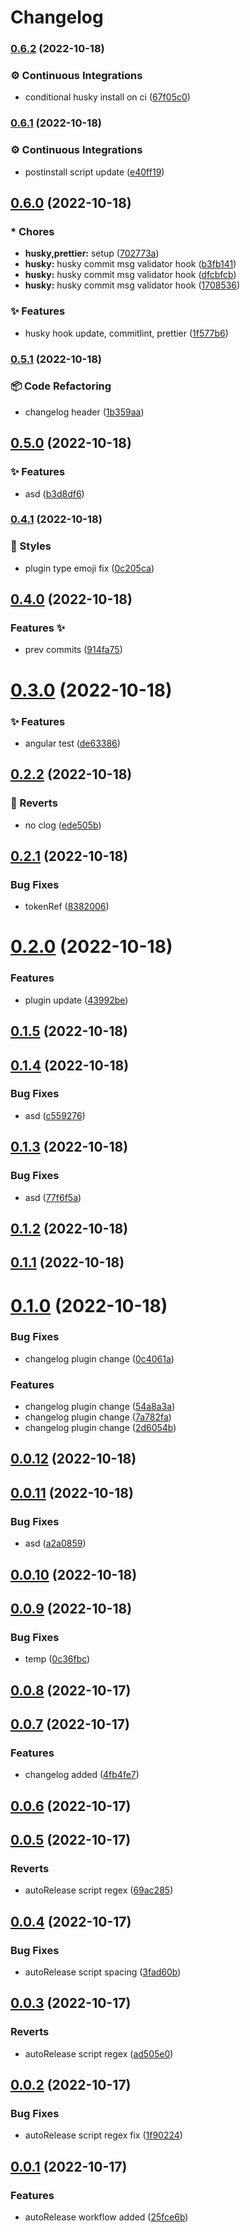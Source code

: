 # Changelog

### [0.6.2](https://github.com/AnkitC1598/release-it/compare/v0.6.1...v0.6.2) (2022-10-18)


### ⚙️ Continuous Integrations

* conditional husky install on ci ([67f05c0](https://github.com/AnkitC1598/release-it/commit/67f05c050a1bf6f509d19f811ef40c4f3583c04f))

### [0.6.1](https://github.com/AnkitC1598/release-it/compare/v0.6.0...v0.6.1) (2022-10-18)


### ⚙️ Continuous Integrations

* postinstall script update ([e40ff19](https://github.com/AnkitC1598/release-it/commit/e40ff1979737cf991c451cadb60bef10ef662db3))

## [0.6.0](https://github.com/AnkitC1598/release-it/compare/v0.5.1...v0.6.0) (2022-10-18)


### * Chores

* **husky,prettier:** setup ([702773a](https://github.com/AnkitC1598/release-it/commit/702773a80dcfd529f754b324521511a26508484d))
* **husky:** husky commit msg validator hook ([b3fb141](https://github.com/AnkitC1598/release-it/commit/b3fb141c876078615832ba22805a9e499a679437))
* **husky:** husky commit msg validator hook ([dfcbfcb](https://github.com/AnkitC1598/release-it/commit/dfcbfcb8ec3912c85fc012d7bf2895bc3b6d8f34))
* **husky:** husky commit msg validator hook ([1708536](https://github.com/AnkitC1598/release-it/commit/17085367934e09ca1bae6c85f43e9f5b7ca45e18))


### ✨ Features

* husky hook update, commitlint, prettier ([1f577b6](https://github.com/AnkitC1598/release-it/commit/1f577b664dc672beb2514c9e3359b6f7217efafb))

### [0.5.1](https://github.com/AnkitC1598/release-it/compare/v0.5.0...v0.5.1) (2022-10-18)

### 📦 Code Refactoring

-   changelog header ([1b359aa](https://github.com/AnkitC1598/release-it/commit/1b359aaf42e00021e20b2c8ebdf30b7c4c03b303))

## [0.5.0](https://github.com/AnkitC1598/release-it/compare/v0.4.1...v0.5.0) (2022-10-18)

### ✨ Features

-   asd ([b3d8df6](https://github.com/AnkitC1598/release-it/commit/b3d8df683f387410d57622ed2865b669c5772c55))

### [0.4.1](https://github.com/AnkitC1598/release-it/compare/v0.4.0...v0.4.1) (2022-10-18)

### 💎 Styles

-   plugin type emoji fix ([0c205ca](https://github.com/AnkitC1598/release-it/commit/0c205ca2febe7742ea92917a19cb05fe4a823342))

## [0.4.0](https://github.com/AnkitC1598/release-it/compare/v0.3.0...v0.4.0) (2022-10-18)

### Features :sparkles:

-   prev commits ([914fa75](https://github.com/AnkitC1598/release-it/commit/914fa758a1623e3b7d8542bc58c6065a6bfc6367))

# [0.3.0](https://github.com/AnkitC1598/release-it/compare/v0.2.2...v0.3.0) (2022-10-18)

### ✨ Features

-   angular test ([de63386](https://github.com/AnkitC1598/release-it/commit/de633864233da82a047629554c426b04a7f209db))

## [0.2.2](https://github.com/AnkitC1598/release-it/compare/v0.2.1...v0.2.2) (2022-10-18)

### 🐛 Reverts

-   no clog ([ede505b](https://github.com/AnkitC1598/release-it/commit/ede505b962d3367f108e98814e2ca1c1f0544ab5))

## [0.2.1](https://github.com/AnkitC1598/release-it/compare/v0.2.0...v0.2.1) (2022-10-18)

### Bug Fixes

-   tokenRef ([8382006](https://github.com/AnkitC1598/release-it/commit/83820064fc9ddba441ea87856d17428290aa951b))

# [0.2.0](https://github.com/AnkitC1598/release-it/compare/v0.1.5...v0.2.0) (2022-10-18)

### Features

-   plugin update ([43992be](https://github.com/AnkitC1598/release-it/commit/43992be590f2575389f3c32c4f3b57ec1d2a1122))

## [0.1.5](https://github.com/AnkitC1598/release-it/compare/v0.1.4...v0.1.5) (2022-10-18)

## [0.1.4](https://github.com/AnkitC1598/release-it/compare/v0.1.3...v0.1.4) (2022-10-18)

### Bug Fixes

-   asd ([c559276](https://github.com/AnkitC1598/release-it/commit/c5592765f9e2a3a1100461e2bb26de44fd377e4c))

## [0.1.3](https://github.com/AnkitC1598/release-it/compare/v0.1.2...v0.1.3) (2022-10-18)

### Bug Fixes

-   asd ([77f6f5a](https://github.com/AnkitC1598/release-it/commit/77f6f5a0306b906bf7ea79d1438799fb2762d632))

## [0.1.2](https://github.com/AnkitC1598/release-it/compare/v0.1.1...v0.1.2) (2022-10-18)

## [0.1.1](https://github.com/AnkitC1598/release-it/compare/v0.1.0...v0.1.1) (2022-10-18)

# [0.1.0](https://github.com/AnkitC1598/release-it/compare/v0.0.12...v0.1.0) (2022-10-18)

### Bug Fixes

-   changelog plugin change ([0c4061a](https://github.com/AnkitC1598/release-it/commit/0c4061a7f7fced51bd0994fb0f3fbafe885dffc7))

### Features

-   changelog plugin change ([54a8a3a](https://github.com/AnkitC1598/release-it/commit/54a8a3ac8aaebb7d2d663d8d40896b78aa344c62))
-   changelog plugin change ([7a782fa](https://github.com/AnkitC1598/release-it/commit/7a782fa2f01199737d508c250a81b30bcd63b7b3))
-   changelog plugin change ([2d6054b](https://github.com/AnkitC1598/release-it/commit/2d6054b29f46e564ba1a8f5dbbdfd4b9e8e022a9))

## [0.0.12](https://github.com/AnkitC1598/release-it/compare/v0.0.11...v0.0.12) (2022-10-18)

## [0.0.11](https://github.com/AnkitC1598/release-it/compare/v0.0.10...v0.0.11) (2022-10-18)

### Bug Fixes

-   asd ([a2a0859](https://github.com/AnkitC1598/release-it/commit/a2a0859692fc1ea167f4db56e4cc46334e5921c7))

## [0.0.10](https://github.com/AnkitC1598/release-it/compare/v0.0.9...v0.0.10) (2022-10-18)

## [0.0.9](https://github.com/AnkitC1598/release-it/compare/0.0.8...v0.0.9) (2022-10-18)

### Bug Fixes

-   temp ([0c36fbc](https://github.com/AnkitC1598/release-it/commit/0c36fbc15178612108ece47ec194bdc2aa2df3fb))

## [0.0.8](https://github.com/AnkitC1598/release-it/compare/0.0.7...0.0.8) (2022-10-17)

## [0.0.7](https://github.com/AnkitC1598/release-it/compare/0.0.6...0.0.7) (2022-10-17)

### Features

-   changelog added ([4fb4fe7](https://github.com/AnkitC1598/release-it/commit/4fb4fe742803b4113a204f2004236b61406a0269))

## [0.0.6](https://github.com/AnkitC1598/release-it/compare/0.0.5...0.0.6) (2022-10-17)

## [0.0.5](https://github.com/AnkitC1598/release-it/compare/0.0.4...0.0.5) (2022-10-17)

### Reverts

-   autoRelease script regex ([69ac285](https://github.com/AnkitC1598/release-it/commit/69ac2852ae5651ee711ad643322dc9a0b560d00d))

## [0.0.4](https://github.com/AnkitC1598/release-it/compare/0.0.3...0.0.4) (2022-10-17)

### Bug Fixes

-   autoRelease script spacing ([3fad60b](https://github.com/AnkitC1598/release-it/commit/3fad60b4dc42b93487379fbe23c669fecf736a52))

## [0.0.3](https://github.com/AnkitC1598/release-it/compare/0.0.2...0.0.3) (2022-10-17)

### Reverts

-   autoRelease script regex ([ad505e0](https://github.com/AnkitC1598/release-it/commit/ad505e0ddc3809974bfbafd33f24d27ce1a36e28))

## [0.0.2](https://github.com/AnkitC1598/release-it/compare/0.0.1...0.0.2) (2022-10-17)

### Bug Fixes

-   autoRelease script regex fix ([1f90224](https://github.com/AnkitC1598/release-it/commit/1f90224d378cba87f16ed4d240101062c1f5898b))

## [0.0.1](https://github.com/AnkitC1598/release-it/compare/25fce6b3085740dec88b7d3601c42f0712d83b5e...0.0.1) (2022-10-17)

### Features

-   autoRelease workflow added ([25fce6b](https://github.com/AnkitC1598/release-it/commit/25fce6b3085740dec88b7d3601c42f0712d83b5e))